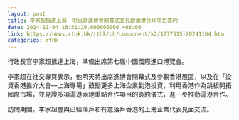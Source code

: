 ```yaml
---
layout: post
title: 李家超抵達上海　明出席進博會開幕式並見證滬港合作項目簽約
date: 2024-11-04 16:51:20.000000000 +08:00
link: https://news.rthk.hk/rthk/ch/component/k2/1777515-20241104.htm
categories: rthk
---
```


行政長官李家超抵達上海，準備出席第七屆中國國際進口博覽會。

李家超在社交專頁表示，他明天將出席進博會開幕式及參觀香港展區，以及在「投資香港推介大會—上海專場」鼓勵更多上海企業到港投資，利用香港作為跳板開拓國際市場，並見證多項滬港兩地重點合作項目的簽約儀式，進一步推動滬港合作。

訪問期間，李家超會與已經落戶和有意落戶香港的上海企業代表見面交流。
